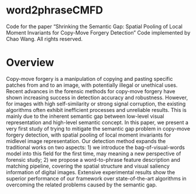 # word2phraseCMFD
Code for the paper “Shrinking the Semantic Gap: Spatial Pooling of Local Moment Invariants for Copy-Move Forgery Detection”
Code implemented by Chao Wang. All rights reserved.

# Overview
Copy-move forgery is a manipulation of copying and pasting specific patches from and to an image, with potentially illegal or unethical uses. Recent advances in the forensic methods for copy-move forgery have shown increasing success in detection accuracy and robustness. However, for images with high self-similarity or strong signal corruption, the existing algorithms often exhibit inefficient processes and unreliable results. This is mainly due to the inherent semantic gap between low-level visual representation and high-level semantic concept. In this paper, we present a very first study of trying to mitigate the semantic gap problem in copy-move forgery detection, with spatial pooling of local moment invariants for midlevel image representation. Our detection method expands the traditional works on two aspects: 1) we introduce the bag-of-visual-words model into this field for the first time, may meaning a new perspective of forensic study; 2) we propose a word-to-phrase feature description and matching pipeline, covering the spatial structure and visual saliency information of digital images. Extensive experimental results show the superior performance of our framework over state-of-the-art algorithms in overcoming the related problems caused by the semantic gap.

